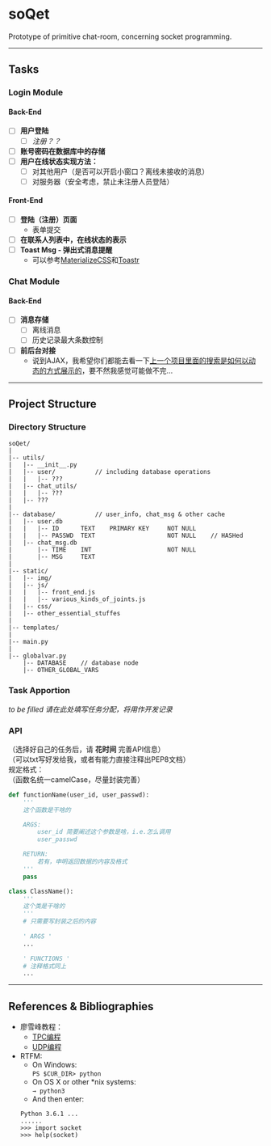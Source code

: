# soQet
Prototype of primitive chat-room, concerning socket programming.

---

## Tasks

### Login Module
#### Back-End
- [ ] **用户登陆<br>**
	- [ ] *注册？？*
- [ ] **账号密码在数据库中的存储**
- [ ] **用户在线状态实现方法：**<br>
	- [ ] 对其他用户（是否可以开启小窗口？离线未接收的消息）
	- [ ] 对服务器（安全考虑，禁止未注册人员登陆）

#### Front-End
- [ ] **登陆（注册）页面**<br>
	- 表单提交
- [ ] **在联系人列表中，在线状态的表示**
- [ ] **Toast Msg - 弹出式消息提醒**<br>
	- 可以参考[MaterializeCSS](http://materializecss.com/dialogs.html)和[Toastr](http://codeseven.github.io/toastr/)


### Chat Module
#### Back-End
- [ ] **消息存储**
	- [ ] 离线消息
	- [ ] 历史记录最大条数控制
- [ ] **前后台对接**
    - 说到AJAX，我希望你们都能去看一下[上一个项目里面的搜索是如何以动态的方式展示的](https://github.com/smdsbz/NewsHorizon/blob/master/static/js/function.js#L20)，要不然我感觉可能做不完...

---

## Project Structure
### Directory Structure
```
soQet/
|
|-- utils/
|   |-- __init__.py
|   |-- user/           // including database operations
|   |   |-- ???
|   |-- chat_utils/
|   |   |-- ???
|   |-- ???
|
|-- database/           // user_info, chat_msg & other cache
|   |-- user.db
|   |   |-- ID      TEXT    PRIMARY KEY     NOT NULL
|   |   |-- PASSWD  TEXT                    NOT NULL    // HASHed
|   |-- chat_msg.db
|       |-- TIME    INT                     NOT NULL
|       |-- MSG     TEXT
|
|-- static/
|   |-- img/
|   |-- js/
|   |   |-- front_end.js
|   |   |-- various_kinds_of_joints.js
|   |-- css/
|   |-- other_essential_stuffes
|
|-- templates/
|
|-- main.py
|
|-- globalvar.py
    |-- DATABASE    // database node
    |-- OTHER_GLOBAL_VARS
```

### Task Apportion
*to be filled*
*请在此处填写任务分配，将用作开发记录*


### API
（选择好自己的任务后，请 **花时间** 完善API信息）  
（可以txt写好发给我，或者有能力直接注释出PEP8文档）  
规定格式：  
（函数名统一camelCase，尽量封装完善）
```python
def functionName(user_id, user_passwd):
    '''
    这个函数是干啥的

    ARGS:
        user_id 简要阐述这个参数是啥，i.e.怎么调用
        user_passwd

    RETURN:
        若有，申明返回数据的内容及格式
    '''
    pass
```


```python
class ClassName():
    '''
    这个类是干啥的
    '''
    # 只需要写封装之后的内容
    
    ' ARGS '
    ...

    ' FUNCTIONS '
    # 注释格式同上
    ...
```




---


## References & Bibliographies
- 廖雪峰教程：
	- [TPC编程](http://www.liaoxuefeng.com/wiki/0014316089557264a6b348958f449949df42a6d3a2e542c000/001432004374523e495f640612f4b08975398796939ec3c000)
	- [UDP编程](http://www.liaoxuefeng.com/wiki/0014316089557264a6b348958f449949df42a6d3a2e542c000/001432004977916a212e2168e21449981ad65cd16e71201000)
- RTFM:
	- On Windows:<br>
		`PS $CUR_DIR> python`
	- On OS X or other \*nix systems:<br>
		`→ python3`<br>
	- And then enter:
	```
	Python 3.6.1 ...
	......
	>>> import socket
	>>> help(socket)
	```
